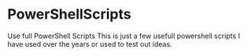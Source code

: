 # PowerShellScripts
Use full PowerShell Scripts
This is just a few usefull powershell scripts I have used over the years or used to test out ideas.
